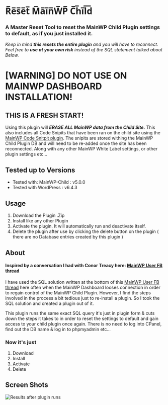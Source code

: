 # R̅e̅s̅e̅t̅ M̅a̅i̅n̅W̅P̅ C̅h̅i̅l̅d̅

### A Master Reset Tool to reset the MainWP Child Plugin settings to default, as if you just installed it.
 
_Keep in mind ***this resets the entire plugin*** and you will have to reconnect.
Feel free to __use at your own risk__ instead of the SQL statement talked about Below._

# [WARNING] DO NOT USE ON MAINWP DASHBOARD INSTALLATION!

## THIS IS A FRESH START!
Using this plugin will ***ERASE ALL MainWP data from the Child Site.*** This also includes all Code Snipits that have been ran on the child
site using the [MainWP Code Snitpit plugin](https://mainwp.com/extension/code-snippets/ ). The snipits are stored withing the MainWP Child Plugin DB and will
need to be re-added once the site has been reconnected. Along with any other MainWP White Label settings, or other plugin settings etc...

## Tested up to Versions
* Tested with: MainWP-Child : v5.0.0
* Tested with WordPress     : v6.4.3

## Usage
1. Download the Plugin .Zip
2. Install like any other Plugin
3. Activate the plugin. It will automatically run and deactivate itself.
4. Delete the plugin after use by clicking the delete button on the plugin ( there are no Database entries created by this plugin )

##  About
#### Inspired by a conversation I had with Conor Treacy here: [MainWP User FB thread](https://www.facebook.com/groups/MainWPUsers/permalink/2461997537230239/)

I have used the SQL solution written at the bottom of this [MainWP User FB thread](https://www.facebook.com/groups/MainWPUsers/permalink/1139990406097632/)
here often when the MainWP Dashboard looses connection in order to regain control of the MainWP Child Plugin. However, I find the steps
involved in the process a bit tedious just to re-install a plugin. So I took the SQL solution and created a plugin out of it.

This plugin runs the same exact SQL query it's just in plugin form & cuts down the steps it takes to in order to reset the settings to default and gain access to your child plugin once again.
There is no need to log into CPanel, find out the DB name & log in to phpmyadmin etc... 
 

### Now it's just

1. Download
2. Install
3. Activate
4. Delete

## Screen Shots
![Results after plugin runs](https://klbs.host/hot-links/mainwp/fAlkrinfaujexpOiwHgfg.png)